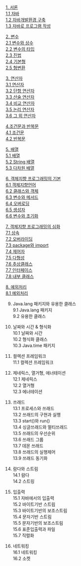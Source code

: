 [1. 서론](https://github.com/junsu9637/Study/blob/main/Tool/Java/Contents/Introduction.md)               
 [1.1 자바](https://github.com/junsu9637/Study/blob/main/Tool/Java/Contents/Introduction.md)                 
 [1.2 자바개발환경 구축](https://github.com/junsu9637/Study/blob/main/Tool/Java/Contents/Introduction.md)               
 [1.3 자바로 프로그램 작성](https://github.com/junsu9637/Study/blob/main/Tool/Java/Contents/Introduction.md)             

[2. 변수](https://github.com/junsu9637/Study/blob/main/Tool/Java/Contents/Variable.md)                 
[2.1 변수와 상수](https://github.com/junsu9637/Study/blob/main/Tool/Java/Contents/Variable.md)               
[2.2 변수의 타입](https://github.com/junsu9637/Study/blob/main/Tool/Java/Contents/Variable.md)               
[2.3 진법](https://github.com/junsu9637/Study/blob/main/Tool/Java/Contents/Variable.md)               
[2.4 기본형](https://github.com/junsu9637/Study/blob/main/Tool/Java/Contents/Variable.md)               
[2.5 형변환](https://github.com/junsu9637/Study/blob/main/Tool/Java/Contents/Variable.md)                

[3. 연산자](https://github.com/junsu9637/Study/blob/main/Tool/Java/Contents/Operator.md)                  
[3.1 연산자](https://github.com/junsu9637/Study/blob/main/Tool/Java/Contents/Operator.md)                    
[3.2 단항 연산자](https://github.com/junsu9637/Study/blob/main/Tool/Java/Contents/Operator.md)                   
[3.3 산술 연산자](https://github.com/junsu9637/Study/blob/main/Tool/Java/Contents/Operator.md)                  
[3.4 비교 연산자](https://github.com/junsu9637/Study/blob/main/Tool/Java/Contents/Operator.md)                  
[3.5 논리 연산자](https://github.com/junsu9637/Study/blob/main/Tool/Java/Contents/Operator.md)                   
[3.6 그 외 연산자](https://github.com/junsu9637/Study/blob/main/Tool/Java/Contents/Operator.md)            

[4.조건문과 반복문](https://github.com/junsu9637/Study/blob/main/Tool/Java/Contents/Conditional%20and%20Recurring%20Statements.md#conditional-statement)           
[4.1 조건문](https://github.com/junsu9637/Study/blob/main/Tool/Java/Contents/Conditional%20and%20Recurring%20Statements.md#conditional-statement)             
[4.2 반복문](https://github.com/junsu9637/Study/blob/main/Tool/Java/Contents/Conditional%20and%20Recurring%20Statements.md#conditional-statement)            

[5. 배열](https://github.com/junsu9637/Study/blob/main/Tool/Java/Contents/Array.md)            
[5.1 배열](https://github.com/junsu9637/Study/blob/main/Tool/Java/Contents/Array.md)           
[5.2 String 배열](https://github.com/junsu9637/Study/blob/main/Tool/Java/Contents/Array.md)             
[5.3 다차원 배열](https://github.com/junsu9637/Study/blob/main/Tool/Java/Contents/Array.md)             

[6. 객체지향 프로그래밍의 기본](https://github.com/junsu9637/Study/blob/main/Tool/Java/Contents/Basic%20for%20Object-Oriented%20Programming.md)            
[6.1 객체지향언어](https://github.com/junsu9637/Study/blob/main/Tool/Java/Contents/Basic%20for%20Object-Oriented%20Programming.md)            
[6.2 클래스와 객체](https://github.com/junsu9637/Study/blob/main/Tool/Java/Contents/Basic%20for%20Object-Oriented%20Programming.md)            
[6.3 변수와 메서드](https://github.com/junsu9637/Study/blob/main/Tool/Java/Contents/Basic%20for%20Object-Oriented%20Programming.md)           
[6.4 오버로딩](https://github.com/junsu9637/Study/blob/main/Tool/Java/Contents/Basic%20for%20Object-Oriented%20Programming.md)            
[6.5 생성자](https://github.com/junsu9637/Study/blob/main/Tool/Java/Contents/Basic%20for%20Object-Oriented%20Programming.md)               
[6.6 변수와 초기화](https://github.com/junsu9637/Study/blob/main/Tool/Java/Contents/Basic%20for%20Object-Oriented%20Programming.md)         

[7. 객체지향 프로그래밍의 심화](https://github.com/junsu9637/Study/blob/main/Tool/Java/Contents/Deepening%20Object-Oriented%20Programming.md)             
[7.1 상속](https://github.com/junsu9637/Study/blob/main/Tool/Java/Contents/Deepening%20Object-Oriented%20Programming.md)            
[7.2 오버라이딩](https://github.com/junsu9637/Study/blob/main/Tool/Java/Contents/Deepening%20Object-Oriented%20Programming.md)           
[7.3 package와 import](https://github.com/junsu9637/Study/blob/main/Tool/Java/Contents/Deepening%20Object-Oriented%20Programming.md)            
[7.4 제어자](https://github.com/junsu9637/Study/blob/main/Tool/Java/Contents/Deepening%20Object-Oriented%20Programming.md)            
[7.5 다형성](https://github.com/junsu9637/Study/blob/main/Tool/Java/Contents/Deepening%20Object-Oriented%20Programming.md)            
[7.6 추상클래스](https://github.com/junsu9637/Study/blob/main/Tool/Java/Contents/Deepening%20Object-Oriented%20Programming.md)            
[7.7 인터페이스](https://github.com/junsu9637/Study/blob/main/Tool/Java/Contents/Deepening%20Object-Oriented%20Programming.md)           
[7.8 내부 클래스](https://github.com/junsu9637/Study/blob/main/Tool/Java/Contents/Deepening%20Object-Oriented%20Programming.md)          

[8. 예외처리](https://github.com/junsu9637/Study/blob/main/Tool/Java/Contents/Exception%20Handling.md#chained-exception)          
[8.1 예외처리](https://github.com/junsu9637/Study/blob/main/Tool/Java/Contents/Exception%20Handling.md#chained-exception)                  

9. Java.lang 패키지와 유용한 클래스              
9.1 Java.lang 패키지            
9.2 유용한 클래스              

10. 날짜와 시간 & 형식화           
10.1 날짜와 시간              
10.2 형식화 클래스           
10.3 Java.time 패키지              

11. 컬렉션 프레임워크            
11.1 컬렉션 프레임워크             

12. 제네릭스, 열거형, 에너테이션            
12.1 제네릭스             
12.2 열거형             
12.3 에너테이션          

13. 쓰래드         
13.1 프로세스와 쓰래드             
13.2 쓰래드의 구현과 실행            
13.3 start()와 run()            
13.4 싱글쓰래드와 멀티쓰래드            
13.5 쓰래드의 우선순위            
13.6 쓰래드 그룹           
13.7 데몬 쓰래드            
13.8 쓰래드의 실행제어            
13.9 쓰래드 동기화          
 
14. 람다와 스트림           
14.1 람다          
14.2 스트링            

15. 입출력           
15.1 자바에서의 입출력            
15.2 바이트기반 스트림           
15.3 바이트기반의 보조스트림            
15.4 문자기반 스트림            
15.5 문자기반의 보조스트림           
15.6 표준입출력과 파일          
15.7 직렬화          

16. 네트워킹         
16.1 네트워킹               
16.2 소켓 
